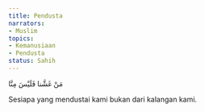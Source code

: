 ```yaml
---
title: Pendusta
narrators:
- Muslim
topics:
- Kemanusiaan
- Pendusta
status: Sahih
---
```


<p lang="ar">
مَنْ غَشَّنا فَلَيْسَ مِنَّا
</p>

Sesiapa yang mendustai kami bukan dari kalangan kami.
